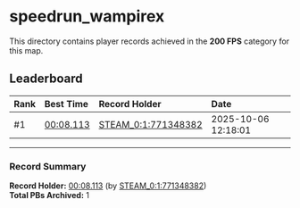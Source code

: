 # speedrun_wampirex

This directory contains player records achieved in the **200 FPS** category for this map.

## Leaderboard

| Rank | Best Time | Record Holder | Date                |
| :--- | :-------- | :------------ | :------------------ |
| #1   | [00:08.113](./00008113_STEAM_0_1_771348382_20251006-121801.zip) | [STEAM_0:1:771348382](https://speedrun16.com/profile/STEAM_0:1:771348382)   | 2025-10-06 12:18:01 |

---

### Record Summary
**Record Holder:** [00:08.113](./00008113_STEAM_0_1_771348382_20251006-121801.zip) (by [STEAM_0:1:771348382](https://speedrun16.com/profile/STEAM_0:1:771348382))  
**Total PBs Archived:** 1
